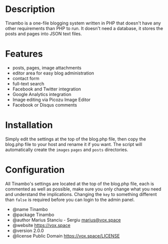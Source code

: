 Description
===========

Tinambo is a one-file blogging system written in PHP that doesn't have any other
requirements than PHP to run. It doesn't need a database, it stores the posts
and pages into JSON text files.

Features
========

- posts, pages, image attachments
- editor area for easy blog administration
- contact form
- full-text search
- Facebook and Twitter integration
- Google Analytics integration
- Image editing via Picozu Image Editor
- Facebook or Disqus comments

Installation
============

Simply edit the settings at the top of the blog.php file, then copy the blog.php
file to your host and rename it if you want. The script will automatically create
the `images` `pages` and `posts` directories.

Configuration
=============

All Tinambo's settings are located at the top of the blog.php file, each is
commented as well as possible, make sure you only change what you need and
understand the implications. Changing the `key` to something different than
`false` is required before you can login to the admin panel.

- @name Tinambo
- @package Tinambo
- @author Marius Stanciu - Sergiu <marius@vox.space>
- @website https://vox.space
- @version 2.0.0
- @license Public Domain https://vox.space/LICENSE
